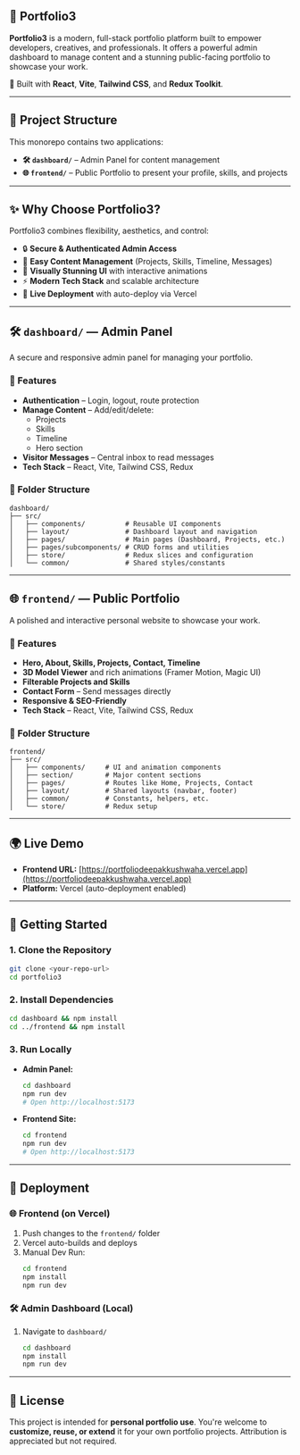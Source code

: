 
## 🚀 Portfolio3

**Portfolio3** is a modern, full-stack portfolio platform built to empower developers, creatives, and professionals. It offers a powerful admin dashboard to manage content and a stunning public-facing portfolio to showcase your work.

🔧 Built with **React**, **Vite**, **Tailwind CSS**, and **Redux Toolkit**.

---

## 📁 Project Structure

This monorepo contains two applications:

- **🛠️ `dashboard/`** – Admin Panel for content management  
- **🌐 `frontend/`** – Public Portfolio to present your profile, skills, and projects

---

## ✨ Why Choose Portfolio3?

Portfolio3 combines flexibility, aesthetics, and control:

- 🔒 **Secure & Authenticated Admin Access**
- 🧠 **Easy Content Management** (Projects, Skills, Timeline, Messages)
- 🎨 **Visually Stunning UI** with interactive animations
- ⚡ **Modern Tech Stack** and scalable architecture
- 🚀 **Live Deployment** with auto-deploy via Vercel

---

## 🛠️ `dashboard/` — Admin Panel

A secure and responsive admin panel for managing your portfolio.

### 🔑 Features
- **Authentication** – Login, logout, route protection
- **Manage Content** – Add/edit/delete:
  - Projects
  - Skills
  - Timeline
  - Hero section
- **Visitor Messages** – Central inbox to read messages
- **Tech Stack** – React, Vite, Tailwind CSS, Redux

### 📁 Folder Structure
```
dashboard/
├── src/
│   ├── components/          # Reusable UI components
│   ├── layout/              # Dashboard layout and navigation
│   ├── pages/               # Main pages (Dashboard, Projects, etc.)
│   ├── pages/subcomponents/ # CRUD forms and utilities
│   ├── store/               # Redux slices and configuration
│   └── common/              # Shared styles/constants
```

---

## 🌐 `frontend/` — Public Portfolio

A polished and interactive personal website to showcase your work.

### 🌟 Features
- **Hero, About, Skills, Projects, Contact, Timeline**
- **3D Model Viewer** and rich animations (Framer Motion, Magic UI)
- **Filterable Projects and Skills**
- **Contact Form** – Send messages directly
- **Responsive & SEO-Friendly**
- **Tech Stack** – React, Vite, Tailwind CSS, Redux

### 📁 Folder Structure
```
frontend/
├── src/
│   ├── components/     # UI and animation components
│   ├── section/        # Major content sections
│   ├── pages/          # Routes like Home, Projects, Contact
│   ├── layout/         # Shared layouts (navbar, footer)
│   ├── common/         # Constants, helpers, etc.
│   └── store/          # Redux setup
```

---

## 🌍 Live Demo

- **Frontend URL:** [https://portfoliodeepakkushwaha.vercel.app](https://portfoliodeepakkushwaha.vercel.app)  
- **Platform:** Vercel (auto-deployment enabled)

---

## 🏁 Getting Started

### 1. Clone the Repository
```bash
git clone <your-repo-url>
cd portfolio3
```

### 2. Install Dependencies
```bash
cd dashboard && npm install
cd ../frontend && npm install
```

### 3. Run Locally
* **Admin Panel:**
  ```bash
  cd dashboard
  npm run dev
  # Open http://localhost:5173
  ```
* **Frontend Site:**
  ```bash
  cd frontend
  npm run dev
  # Open http://localhost:5173
  ```

---

## 🚀 Deployment

### 🌐 Frontend (on Vercel)
1. Push changes to the `frontend/` folder
2. Vercel auto-builds and deploys
3. Manual Dev Run:
   ```bash
   cd frontend
   npm install
   npm run dev
   ```

### 🛠️ Admin Dashboard (Local)
1. Navigate to `dashboard/`
   ```bash
   cd dashboard
   npm install
   npm run dev
   ```

---

## 📄 License

This project is intended for **personal portfolio use**.
You're welcome to **customize, reuse, or extend** it for your own portfolio projects. Attribution is appreciated but not required.


